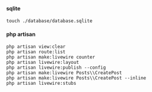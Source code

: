 #### sqlite
    touch ./database/database.sqlite

#### php artisan

    php artisan view:clear
    php artisan route:list
    php artisan make:livewire counter
    php artisan livewire:layout
    php artisan livewire:publish --config
    php artisan make:livewire Posts\\CreatePost
    php artisan make:livewire Posts\\CreatePost --inline
    php artisan livewire:stubs
